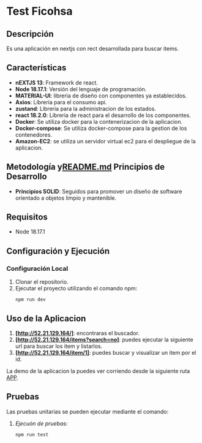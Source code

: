 # Test Ficohsa

## Descripción
Es una aplicación en nextjs con rect  desarrollada para buscar items.

## Características
- **nEXTJS 13**: Framework de react.
- **Node 18.17.1**: Versión del lenguaje de programación.
- **MATERIAL-UI**: libreria de diseño con componentes ya establecidos.
- **Axios**: Libreria para el consumo api.
- **zustand**: Libreria para la administracion de los estados.
- **react 18.2.0**: Libreria de react para el desarrollo de los componentes.
- **Docker**: Se utiliza docker para la contenerizacion de la aplicacion.
- **Docker-compose**: Se utiliza docker-compose para la gestion de los contenedores.
- **Amazon-EC2**: se utiliza un servidor virtual ec2 para el despliegue de la aplicacion.


## Metodología y[README.md](README.md) Principios de Desarrollo
- **Principios SOLID**: Seguidos para promover un diseño de software orientado a objetos limpio y mantenible.

## Requisitos
- Node 18.17.1

## Configuración y Ejecución
### Configuración Local
1. Clonar el repositorio.
2. Ejecutar el proyecto utilizando el comando npm:
   ```shell
   npm run dev

## Uso de la Aplicacion
1. **[http://52.21.129.164/]**: encontraras el buscador.
2. **[http://52.21.129.164/items?search=no]**: puedes ejecutar la siguiente url para buscar los item y listarlos.
3. **[http://52.21.129.164/item/1]**: puedes buscar y visualizar un item por el id.

La demo de la aplicacion la puedes ver corriendo desde la siguiente ruta [APP](http://52.21.129.164/).


## Pruebas
Las pruebas unitarias se pueden ejecutar mediante el comando:
1. *Ejecuón de pruebas:*
   ```shell
   npm run test
